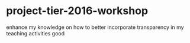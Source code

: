 # project-tier-2016-workshop
enhance my knowledge on how to better incorporate transparency in my teaching activities
good
